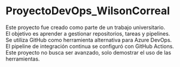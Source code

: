 # ProyectoDevOps_WilsonCorreal
Este proyecto fue creado como parte de un trabajo universitario.  
El objetivo es aprender a gestionar repositorios, tareas y pipelines.  
Se utiliza GitHub como herramienta alternativa para Azure DevOps.  
El pipeline de integración continua se configuró con GitHub Actions.  
Este proyecto no busca ser avanzado, solo demostrar el uso de las herramientas.
